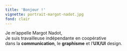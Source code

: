 ```yaml
---
title: 'Bonjour !'
vignette: portrait-margot-nadot.jpg
fond: clair
---
```


Je m’appelle Margot Nadot,  
Je suis travailleuse indépendante en coopérative  
dans la **communication**, le **graphisme** et l’**UX/UI** design.